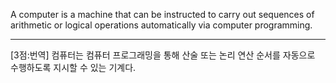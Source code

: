 A computer is a machine that can be instructed to carry out sequences of arithmetic or logical operations automatically via computer programming.

*  *  *
[3점:번역]
컴퓨터는 컴퓨터 프로그래밍을 통해 산술 또는 논리 연산 순서를 자동으로 수행하도록 지시할 수 있는 기계다.
